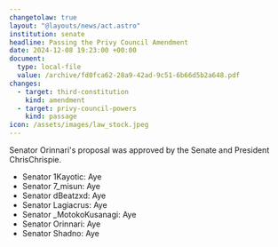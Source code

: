 ```yaml
---
changetolaw: true
layout: "@layouts/news/act.astro"
institution: senate
headline: Passing the Privy Council Amendment
date: 2024-12-08 19:23:00 +00:00
document:
  type: local-file
  value: /archive/fd0fca62-28a9-42ad-9c51-6b66d5b2a648.pdf
changes:
  - target: third-constitution
    kind: amendment
  - target: privy-council-powers
    kind: passage
icon: /assets/images/law_stock.jpeg
---
```

Senator Orinnari's proposal was approved by the Senate and President ChrisChrispie.<!--more-->

* Senator 1Kayotic: Aye
* Senator 7_misun: Aye
* Senator dBeatzxd: Aye
* Senator Lagiacrus: Aye
* Senator _MotokoKusanagi: Aye
* Senator Orinnari: Aye
* Senator Shadno: Aye
